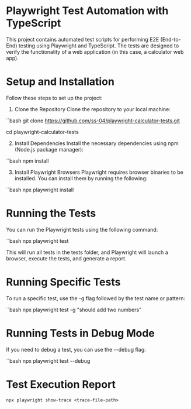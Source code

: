 # Playwright Test Automation with TypeScript
This project contains automated test scripts for performing E2E (End-to-End) testing using Playwright and TypeScript. The tests are designed to verify the functionality of a web application (in this case, a calculator web app).

# Setup and Installation
Follow these steps to set up the project:

1. Clone the Repository
Clone the repository to your local machine:

``bash
git clone https://github.com/ss-04/playwright-calculator-tests.git

cd playwright-calculator-tests

2. Install Dependencies
Install the necessary dependencies using npm (Node.js package manager):

``bash
npm install

3. Install Playwright Browsers
Playwright requires browser binaries to be installed. You can install them by running the following:

``bash
npx playwright install

# Running the Tests
You can run the Playwright tests using the following command:

``bash
npx playwright test

This will run all tests in the tests folder, and Playwright will launch a browser, execute the tests, and generate a report.

# Running Specific Tests
To run a specific test, use the -g flag followed by the test name or pattern:

``bash
npx playwright test -g "should add two numbers"

# Running Tests in Debug Mode
If you need to debug a test, you can use the --debug flag:

``bash
npx playwright test --debug

# Test Execution Report
` npx playwright show-trace <trace-file-path> `
